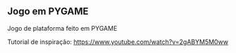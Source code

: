 ## Jogo em PYGAME

Jogo de plataforma feito em PYGAME

Tutorial de inspiração: https://www.youtube.com/watch?v=2gABYM5M0ww
